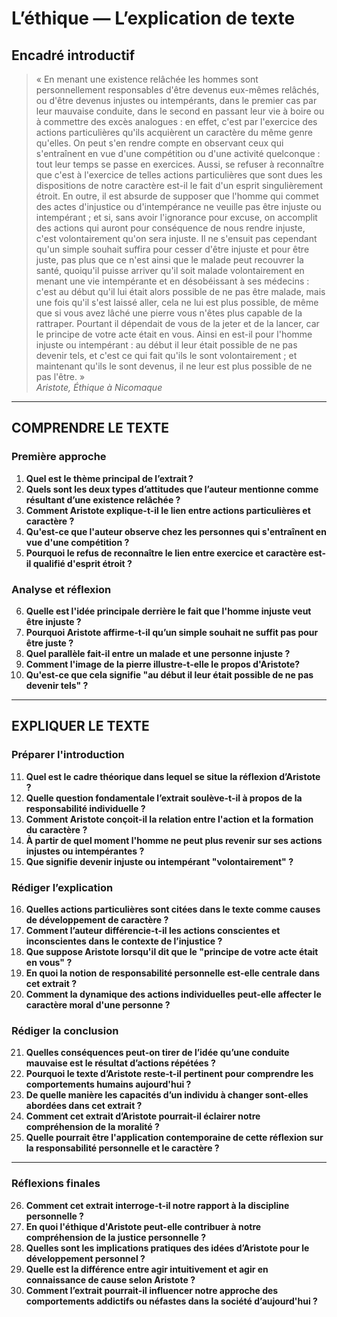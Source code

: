 # L’éthique — L’explication de texte

## Encadré introductif
> « En menant une existence relâchée les hommes sont personnellement responsables d'être devenus eux-mêmes relâchés, ou d'être devenus injustes ou intempérants, dans le premier cas par leur mauvaise conduite, dans le second en passant leur vie à boire ou à commettre des excès analogues : en effet, c'est par l'exercice des actions particulières qu'ils acquièrent un caractère du même genre qu'elles. On peut s'en rendre compte en observant ceux qui s'entraînent en vue d'une compétition ou d'une activité quelconque : tout leur temps se passe en exercices. Aussi, se refuser à reconnaître que c'est à l'exercice de telles actions particulières que sont dues les dispositions de notre caractère est-il le fait d'un esprit singulièrement étroit. En outre, il est absurde de supposer que l'homme qui commet des actes d'injustice ou d'intempérance ne veuille pas être injuste ou intempérant ; et si, sans avoir l'ignorance pour excuse, on accomplit des actions qui auront pour conséquence de nous rendre injuste, c'est volontairement qu'on sera injuste. Il ne s'ensuit pas cependant qu'un simple souhait suffira pour cesser d'être injuste et pour être juste, pas plus que ce n'est ainsi que le malade peut recouvrer la santé, quoiqu'il puisse arriver qu'il soit malade volontairement en menant une vie intempérante et en désobéissant à ses médecins : c'est au début qu'il lui était alors possible de ne pas être malade, mais une fois qu'il s'est laissé aller, cela ne lui est plus possible, de même que si vous avez lâché une pierre vous n'êtes plus capable de la rattraper. Pourtant il dépendait de vous de la jeter et de la lancer, car le principe de votre acte était en vous. Ainsi en est-il pour l'homme injuste ou intempérant : au début il leur était possible de ne pas devenir tels, et c'est ce qui fait qu'ils le sont volontairement ; et maintenant qu'ils le sont devenus, il ne leur est plus possible de ne pas l'être. »  
> *Aristote, Éthique à Nicomaque*

---

## COMPRENDRE LE TEXTE

### Première approche

1. **Quel est le thème principal de l’extrait ?**
2. **Quels sont les deux types d’attitudes que l’auteur mentionne comme résultant d’une existence relâchée ?**
3. **Comment Aristote explique-t-il le lien entre actions particulières et caractère ?**
4. **Qu'est-ce que l'auteur observe chez les personnes qui s'entraînent en vue d'une compétition ?**
5. **Pourquoi le refus de reconnaître le lien entre exercice et caractère est-il qualifié d'esprit étroit ?**

### Analyse et réflexion

6. **Quelle est l'idée principale derrière le fait que l'homme injuste veut être injuste ?**
7. **Pourquoi Aristote affirme-t-il qu’un simple souhait ne suffit pas pour être juste ?**
8. **Quel parallèle fait-il entre un malade et une personne injuste ?**
9. **Comment l'image de la pierre illustre-t-elle le propos d'Aristote?**
10. **Qu'est-ce que cela signifie "au début il leur était possible de ne pas devenir tels" ?**

---

## EXPLIQUER LE TEXTE

### Préparer l'introduction

11. **Quel est le cadre théorique dans lequel se situe la réflexion d’Aristote ?**
12. **Quelle question fondamentale l’extrait soulève-t-il à propos de la responsabilité individuelle ?**
13. **Comment Aristote conçoit-il la relation entre l'action et la formation du caractère ?**
14. **À partir de quel moment l'homme ne peut plus revenir sur ses actions injustes ou intempérantes ?**
15. **Que signifie devenir injuste ou intempérant "volontairement" ?**

### Rédiger l’explication

16. **Quelles actions particulières sont citées dans le texte comme causes de développement de caractère ?**
17. **Comment l’auteur différencie-t-il les actions conscientes et inconscientes dans le contexte de l’injustice ?**
18. **Que suppose Aristote lorsqu'il dit que le "principe de votre acte était en vous" ?**
19. **En quoi la notion de responsabilité personnelle est-elle centrale dans cet extrait ?**
20. **Comment la dynamique des actions individuelles peut-elle affecter le caractère moral d'une personne ?**

### Rédiger la conclusion

21. **Quelles conséquences peut-on tirer de l’idée qu’une conduite mauvaise est le résultat d’actions répétées ?**
22. **Pourquoi le texte d’Aristote reste-t-il pertinent pour comprendre les comportements humains aujourd'hui ?**
23. **De quelle manière les capacités d’un individu à changer sont-elles abordées dans cet extrait ?**
24. **Comment cet extrait d’Aristote pourrait-il éclairer notre compréhension de la moralité ?**
25. **Quelle pourrait être l'application contemporaine de cette réflexion sur la responsabilité personnelle et le caractère ?**

---

### Réflexions finales

26. **Comment cet extrait interroge-t-il notre rapport à la discipline personnelle ?**
27. **En quoi l'éthique d'Aristote peut-elle contribuer à notre compréhension de la justice personnelle ?**
28. **Quelles sont les implications pratiques des idées d’Aristote pour le développement personnel ?**
29. **Quelle est la différence entre agir intuitivement et agir en connaissance de cause selon Aristote ?**
30. **Comment l’extrait pourrait-il influencer notre approche des comportements addictifs ou néfastes dans la société d’aujourd'hui ?**